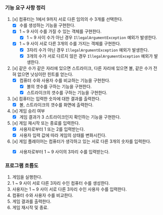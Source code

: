### 기능 요구 사항 정리

1. [x] 컴퓨터는 1에서 9까지 서로 다른 임의의 수 3개를 선택한다.
   - [x] 수를 생성하는 기능을 구현한다.
   - [x] 1 ~ 9 사이 수를 가질 수 있는 객체를 구현한다.
     - [x] 1 ~ 9 사이 수가 아닌 경우 `IllegalArgumentException` 예외가 발생한다.
   - [x] 1 ~ 9 사이 서로 다른 3개의 수를 가지는 객체를 구현한다.
     - [x] 3자리 수가 아닌 경우 `IllegalArgumentException` 예외가 발생한다.
     - [x] 3개의 수가 서로 다르지 않은 경우 `IllegalArgumentException` 예외가 발생한다.

2. [x] 같은 수가 같은 자리에 있으면 스트라이크, 다른 자리에 있으면 볼, 같은 수가 전혀 없으면 낫싱이란 힌트를 얻는다.
   - [x] 컴퓨터 수와 사용자 수를 비교하는 기능을 구현한다.
     - [x] 볼의 갯수를 구하는 기능을 구현한다.
     - [x] 스트라이크의 갯수를 구하는 기능을 구현한다.

3. [x] 컴퓨터는 입력한 숫자에 대한 결과를 출력한다.
   - [x] 볼, 스트라이크의 갯수를 화면에 출력한다.

4. [x] 게임 승리 여부
   - [x] 게임 결과가 3 스트라이크인지 확인하는 기능을 구현한다.

5. [x] 게임 재시작 또는 종료를 입력한다.
   - [x] 사용자로부터 1 또는 2를 입력받는다.
   - [x] 사용자 입력 값에 따라 게임의 상태를 변화시킨다.

6. [x] 게임 플레이어는 컴퓨터가 생각하고 있는 서로 다른 3개의 숫자를 입력한다.
   - [x] 사용자로부터 1 ~ 9 사이의 3자리 수를 입력받는다.



### 프로그램 흐름도

1. 게임을 실행한다. 
2. 1 ~ 9 사이 서로 다른 3자리 수인 컴퓨터 수를 생성한다.
3. 사용자는 1 ~ 9 사이 서로 다른 3자리 수인 사용자 수를 입력한다.
4. 컴퓨터 수와 사용자 수를 비교한다.
5. 게임 결과를 출력한다.
6. 게임 재시작 및 종료.